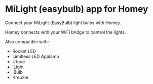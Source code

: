 # MiLight (easybulb) app for Homey  
Connect your MiLight (EasyBulb) light bulbs with Homey.

Homey connects with your WiFi bridge to control the lights.

Also compatible with: 
- Rocket LED
- Limitless LED Applamp
- s`luce
- iLight
- iBulb
- Kreuzer